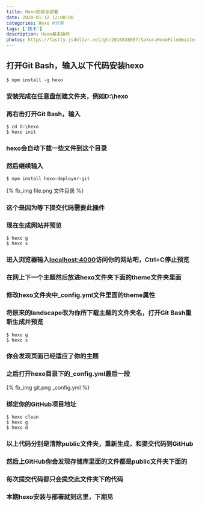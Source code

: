 ```yaml
---
title: Hexo安装与部署
date: 2020-01-12 12:00:00
categories: Hexo #分类
tags: ['技术']
description: Hexo基本操作
photos: https://fastly.jsdelivr.net/gh/2016838087/SakuraHexoFile@master/themes/images/background/29.jpg
---
```


## 打开Git Bash，输入以下代码安装hexo
<!-- more -->
```
$ npm install -g hexo
```
### 安装完成在任意盘创建文件夹，例如D:\hexo
### 再右击打开Git Bash，输入
```
$ cd D:\hexo
$ hexo init
```
### hexo会自动下载一些文件到这个目录
### 然后继续输入
```
$ npm install hexo-deployer-git
```

{% fb_img file.png 文件目录 %}

### 这个是因为等下提交代码需要此插件
### 现在生成网站并预览
```
$ hexo g
$ hexo s
```

### 进入浏览器输入[localhost:4000](localhost:4000 "localhost:4000")访问你的网站吧，Ctrl+C停止预览
### 在网上下一个主题然后放进hexo文件夹下面的theme文件夹里面
### 修改hexo文件夹中_config.yml文件里面的theme属性
### 将原来的landscape改为你所下载主题的文件夹名，打开Git Bash重新生成并预览
```
$ hexo g
$ hexo s
```
### 你会发现页面已经适应了你的主题
### 之后打开hexo目录下的_config.yml最后一段
{% fb_img git.png _config.yml %}
### 绑定你的GitHub项目地址
```
$ hexo clean
$ hexo g
$ hexo d
```
### 以上代码分别是清除public文件夹，重新生成，和提交代码到GitHub
### 然后上GitHub你会发现存储库里面的文件都是public文件夹下面的
### 每次提交代码都只会提交此文件夹下的代码
### 本期hexo安装与部署就到这里，下期见